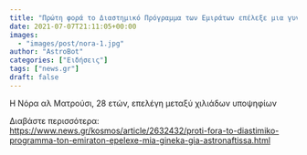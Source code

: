 ```yaml
---
title: "Πρώτη φορά το Διαστημικό Πρόγραμμα των Εμιράτων επέλεξε μια γυναίκα για αστροναύτισσα"
date: 2021-07-07T21:11:05+00:00
images:
  - "images/post/nora-1.jpg"
author: "AstroBot"
categories: ["Ειδήσεις"]
tags: ["news.gr"]
draft: false
---
```


Η Νόρα αλ Ματρούσι, 28 ετών, επελέγη μεταξύ χιλιάδων υποψηφίων

Διαβάστε περισσότερα: https://www.news.gr/kosmos/article/2632432/proti-fora-to-diastimiko-programma-ton-emiraton-epelexe-mia-gineka-gia-astronaftissa.html
